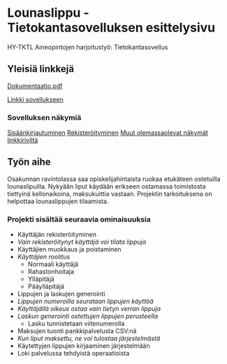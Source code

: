 # Lounaslippu - Tietokantasovelluksen esittelysivu

HY-TKTL Aineopintojen harjoitustyö: Tietokantasovellus

## Yleisiä linkkejä


[Dokumentaatio.pdf](doc/dokumentaatio.pdf)

[Linkki sovellukseen](http://ppkostam.users.cs.helsinki.fi/lounaslippu/)

### Sovelluksen näkymiä
[Sisäänkirjautuminen](http://ppkostam.users.cs.helsinki.fi/lounaslippu/testinakymat/index.html)
[Rekisteröityminen](http://ppkostam.users.cs.helsinki.fi/lounaslippu/testinakymat/rekisteroidy.html)
[Muut olemassaolevat näkymät linkkiriviltä](http://ppkostam.users.cs.helsinki.fi/lounaslippu/testinakymat/omat_tiedot.html)


## Työn aihe

Osakunnan ravintolassa saa opiskelijahintaista ruokaa etukäteen ostetuilla lounaslipuilla.
Nykyään liput käydään erikseen ostamassa toimistosta tiettyinä kellonaikoina, maksukuittia vastaan.
Projektin tarkoituksena on helpottaa lounaslippujen tilaamista.

### Projekti sisältää seuraavia ominaisuuksia

- Käyttäjän rekisteröityminen
 - *Vain rekisteröitynyt käyttäjä voi tilata lippuja*
- Käyttäjien muokkaus ja poistaminen
 - *Käyttäjien roolitus*
    - Normaali käyttäjä
    - Rahastonhoitaja
    - Ylläpitäjä
    - Pääylläpitäjä
- Lippujen ja laskujen generointi
 - *Lippujen numeroilla seurataan lippujen käyttöä*
 - *Käyttäjällä oikeus ostaa vain tietyn verran lippuja*
 - *Laskun generointi ostettujen lippujen perusteella*
   - Lasku tunnistetaan viitenumerolla
- Maksujen tuonti pankkipalvelusta CSV:nä
 - *Kun liput maksettu, ne voi tulostaa järjestelmästä*
- Käytettyjen lippujen kirjaaminen järjestelmään
- Loki palvelussa tehdyistä operaatioista
